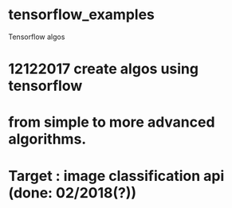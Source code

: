 # tensorflow_examples
Tensorflow algos
# 12122017 create algos using tensorflow 
# from simple to more advanced algorithms. 
# Target : image classification api (done: 02/2018(?))

